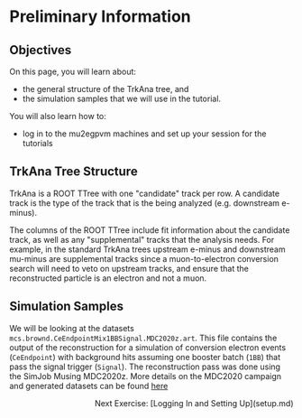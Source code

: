 # Preliminary Information

## Objectives

On this page, you will learn about:

* the general structure of the TrkAna tree, and
* the simulation samples that we will use in the tutorial.

You will also learn how to:

* log in to the mu2egpvm machines and set up your session for the tutorials

## TrkAna Tree Structure

TrkAna is a ROOT TTree with one "candidate" track per row. A candidate track is the type of the track that is the being analyzed (e.g. downstream e-minus).

The columns of the ROOT TTree include fit information about the candidate track, as well as any "supplemental" tracks that the analysis needs. For example, in the standard TrkAna trees upstream e-minus and downstream mu-minus are supplemental tracks since a muon-to-electron conversion search will need to veto on upstream tracks, and ensure that the reconstructed particle is an electron and not a muon.


## Simulation Samples

We will be looking at the datasets ```mcs.brownd.CeEndpointMix1BBSignal.MDC2020z.art```. This file contains the output of the reconstruction for a simulation of conversion electron events (```CeEndpoint```) with background hits assuming one booster batch (```1BB```) that pass the signal trigger (```Signal```). The reconstruction pass was done using the SimJob Musing MDC2020z. More details on the MDC2020 campaign and generated datasets can be found [here](https://mu2ewiki.fnal.gov/wiki/MDC2020)

<div style="text-align: right"> Next Exercise: [Logging In and Setting Up](setup.md) </div>
